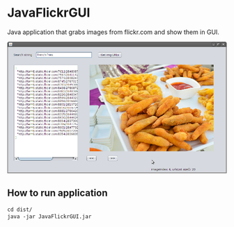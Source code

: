 # JavaFlickrGUI

Java application that grabs images from flickr.com and show them in GUI.

![screenshot](https://raw.githubusercontent.com/sigmaray/JavaFlickrGUI/master/JavaFlickrGUI.png)

## How to run application
```
cd dist/
java -jar JavaFlickrGUI.jar
```
